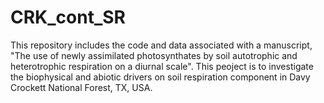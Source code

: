 # CRK_cont_SR
This repository includes the code and data associated with a manuscript, "The use of newly assimilated photosynthates by soil autotrophic and heterotrophic respiration on a diurnal scale".
This peoject is to investigate the biophysical and abiotic drivers on soil respiration component in Davy Crockett National Forest, TX, USA.
